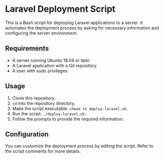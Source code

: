 # Laravel Deployment Script

This is a Bash script for deploying Laravel applications to a server. It automates the deployment process by asking for necessary information and configuring the server environment.

## Requirements

- A server running Ubuntu 18.04 or later.
- A Laravel application with a Git repository.
- A user with sudo privileges.

## Usage

1. Clone this repository.
2. `cd` into the repository directory.
2. Make the script executable: `chmod +x deploy-laravel.sh`.
2. Run the script: `./deploy-laravel.sh`.
3. Follow the prompts to provide the required information.

## Configuration

You can customize the deployment process by editing the script. Refer to the script comments for more details.

<!-- ## License

This script is distributed under the XYZ License. See the [LICENSE](LICENSE) file for details. -->
